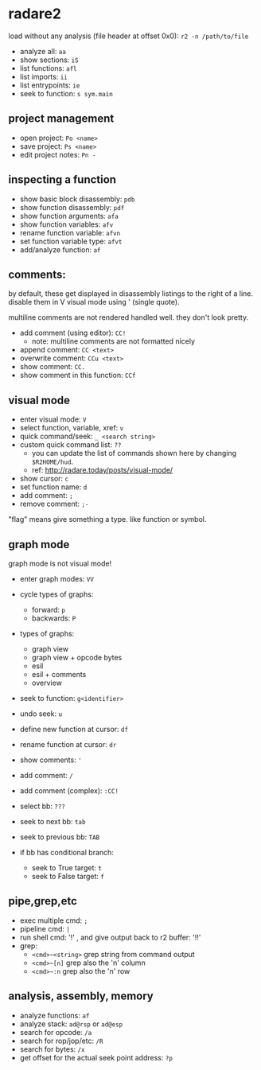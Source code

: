 # radare2

load without any analysis (file header at offset 0x0): `r2 -n /path/to/file`

  - analyze all: `aa`
  - show sections: `iS`
  - list functions: `afl`
  - list imports: `ii`
  - list entrypoints: `ie`
  - seek to function: `s sym.main`

## project management

  - open project: `Po <name>`
  - save project: `Ps <name>`
  - edit project notes: `Pn -`

## inspecting a function

  - show basic block disassembly: `pdb`
  - show function disassembly: `pdf`
  - show function arguments: `afa`
  - show function variables: `afv`
  - rename function variable: `afvn`
  - set function variable type: `afvt`
  - add/analyze function: `af`

## comments:
by default, these get displayed in disassembly listings to the right of a line.
disable them in V visual mode using ' (single quote).

multiline comments are not rendered handled well. they don't look pretty.

  - add comment (using editor): `CC!`
    - note: multiline comments are not formatted nicely
  - append comment: `CC <text>`
  - overwrite comment: `CCu <text>`
  - show comment: `CC.`
  - show comment in this function: `CCf`

## visual mode

  - enter visual mode: `V`
  - select function, variable, xref: `v`
  - quick command/seek: `_ <search string>`
  - custom quick command list: `??`
    - you can update the list of commands shown here by changing `$R2HOME/hud`.
    - ref: http://radare.today/posts/visual-mode/
  - show cursor: `c`
  - set function name: `d`
  - add comment: `;`
  - remove comment: `;-`
  
"flag" means give something a type. like function or symbol.

## graph mode

graph mode is not visual mode!

  - enter graph modes: `VV`
  - cycle types of graphs:
    - forward: `p`
    - backwards: `P`

  - types of graphs:
      - graph view
      - graph view + opcode bytes
      - esil
      - esil + comments
      - overview

  - seek to function: `g<identifier>`
  - undo seek: `u`
  - define new function at cursor: `df`
  - rename function at cursor: `dr`  
  - show comments: `'`
  - add comment: `/`
  - add comment (complex): `:CC!`
  - select bb: `???`
  - seek to next bb: `tab`
  - seek to previous bb: `TAB`
  - if bb has conditional branch:
    - seek to True target: `t`
    - seek to False target: `f`

## pipe,grep,etc ###

  - exec multiple cmd: `;`
  - pipeline cmd: `|`
  - run shell cmd: '!' , and give output back to r2 buffer: '!!'
  - grep:
    - `<cmd>~<string>` grep string from command output 
    - `<cmd>~[n]` grep also the 'n' column
    - `<cmd>~:n` grep also the 'n' row


## analysis, assembly, memory ###

  - analyze functions: `af`
  - analyze stack: `ad@rsp` or `ad@esp`
  - search for opcode: `/a`
  - search for rop/jop/etc: `/R`
  - search for bytes: `/x `
  - get offset for the actual seek point address: `?p`
    
